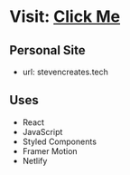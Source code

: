 # Visit: **[Click Me](https://www.stevencreates.tech)**

## Personal Site
- url: stevencreates.tech

## Uses
- React
- JavaScript
- Styled Components
- Framer Motion
- Netlify
